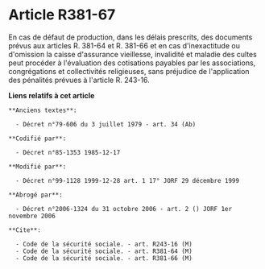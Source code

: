 # Article R381-67

En cas de défaut de production, dans les délais prescrits, des documents prévus aux articles R. 381-64 et R. 381-66 et en cas
d'inexactitude ou d'omission la caisse d'assurance vieillesse, invalidité et maladie des cultes peut procéder à l'évaluation
des cotisations payables par les associations, congrégations et collectivités religieuses, sans préjudice de l'application
des pénalités prévues à l'article R. 243-16.

**Liens relatifs à cet article**

	**Anciens textes**:

	  - Décret n°79-606 du 3 juillet 1979 - art. 34 (Ab)

	**Codifié par**:

	  - Décret n°85-1353 1985-12-17

	**Modifié par**:

	  - Décret n°99-1128 1999-12-28 art. 1 17° JORF 29 décembre 1999

	**Abrogé par**:

	  - Décret n°2006-1324 du 31 octobre 2006 - art. 2 () JORF 1er novembre 2006

	**Cite**:

	  - Code de la sécurité sociale. - art. R243-16 (M)
	  - Code de la sécurité sociale. - art. R381-64 (M)
	  - Code de la sécurité sociale. - art. R381-66 (M)
